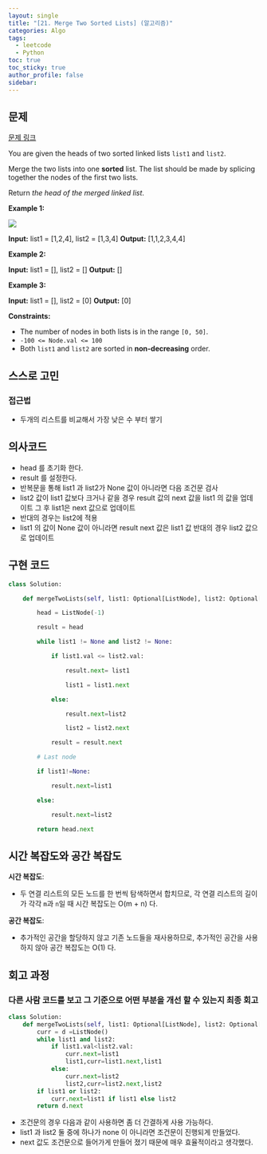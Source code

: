 ```yaml
---
layout: single
title: "[21. Merge Two Sorted Lists] (알고리즘)"
categories: Algo
tags:
  - leetcode
  - Python
toc: true
toc_sticky: true
author_profile: false
sidebar:
---
```

## 문제

[문제 링크](https://leetcode.com/problems/merge-two-sorted-lists/)

You are given the heads of two sorted linked lists `list1` and `list2`.

Merge the two lists into one **sorted** list. The list should be made by splicing together the nodes of the first two lists.

Return _the head of the merged linked list_.

**Example 1:**

![](https://assets.leetcode.com/uploads/2020/10/03/merge_ex1.jpg)

**Input:** list1 = [1,2,4], list2 = [1,3,4]
**Output:** [1,1,2,3,4,4]

**Example 2:**

**Input:** list1 = [], list2 = []
**Output:** []

**Example 3:**

**Input:** list1 = [], list2 = [0]
**Output:** [0]

**Constraints:**

- The number of nodes in both lists is in the range `[0, 50]`.
- `-100 <= Node.val <= 100`
- Both `list1` and `list2` are sorted in **non-decreasing** order.

## 스스로 고민

### 접근법

- 두개의 리스트를 비교해서 가장 낮은 수 부터 쌓기


## 의사코드

- head 를 초기화 한다.
- result 를 설정한다.
- 반복문을 통해 list1 과 list2가 None 값이 아니라면 다음 조건문 검사
- list2 값이 list1 값보다 크거나 같을 경우 result 값의 next 값을 list1 의 값을 업데이트 그 후 list1은 next 값으로 업데이트
- 반대의 경우는 list2에 적용
- list1 의 값이 None 값이 아니라면  result next 값은 list1 값 반대의 경우 list2 값으로 업데이트

## 구현 코드

```python
class Solution:

    def mergeTwoLists(self, list1: Optional[ListNode], list2: Optional[ListNode]) -> Optional[ListNode]:

        head = ListNode(-1)

        result = head

        while list1 != None and list2 != None:

            if list1.val <= list2.val:

                result.next= list1

                list1 = list1.next

            else:

                result.next=list2

                list2 = list2.next

            result = result.next

        # Last node  

        if list1!=None:

            result.next=list1

        else:

            result.next=list2

        return head.next
```

## 시간 복잡도와 공간 복잡도

**시간 복잡도**:

- 두 연결 리스트의 모든 노드를 한 번씩 탐색하면서 합치므로, 각 연결 리스트의 길이가 각각 `m`과 `n`일 때 시간 복잡도는 O(m + n) 다.

**공간 복잡도**:

- 추가적인 공간을 할당하지 않고 기존 노드들을 재사용하므로, 추가적인 공간을 사용하지 않아 공간 복잡도는 O(1) 다.

## 회고 과정

### 다른 사람 코드를 보고 그 기준으로 어떤 부분을 개선 할 수 있는지 최종 회고

```python
class Solution:
    def mergeTwoLists(self, list1: Optional[ListNode], list2: Optional[ListNode]) -> Optional[ListNode]:
        curr = d =ListNode()
        while list1 and list2:
            if list1.val<list2.val:
                curr.next=list1
                list1,curr=list1.next,list1
            else:
                curr.next=list2
                list2,curr=list2.next,list2
        if list1 or list2:
            curr.next=list1 if list1 else list2
        return d.next
```

- 조건문의 경우 다음과 같이 사용하면 좀 더 간결하게 사용 가능하다.
- list1 과 list2 둘 중에 하나가 none 이 아니라면 조건문이 진행되게 만들었다.
- next 값도 조건문으로 들어가게 만들어 졌기 때문에 매우 효율적이라고 생각했다.